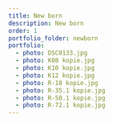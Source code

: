 ```yaml
---
title: New born
description: New born
order: 1
portfolio_folder: newborn
portfolio:
  - photo: DSC0133.jpg
  - photo: K08 kopie.jpg
  - photo: K10 kopie.jpg
  - photo: K12 kopie.jpg
  - photo: R-18 kopie.jpg
  - photo: R-35.1 kopie.jpg
  - photo: R-50.1 kopie.jpg
  - photo: R-72.1 kopie.jpg
---
```

